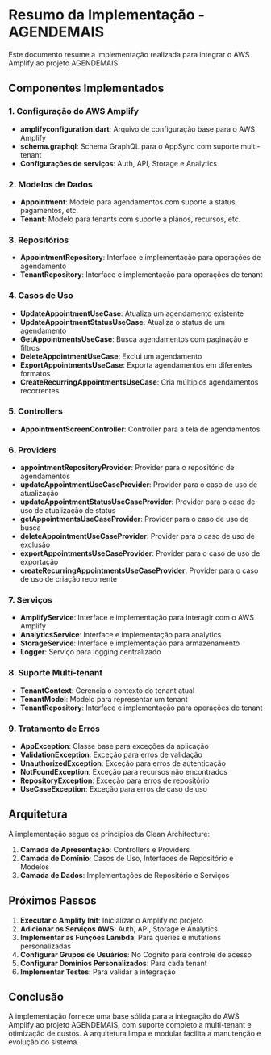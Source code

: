 # Resumo da Implementação - AGENDEMAIS

Este documento resume a implementação realizada para integrar o AWS Amplify ao projeto AGENDEMAIS.

## Componentes Implementados

### 1. Configuração do AWS Amplify

- **amplifyconfiguration.dart**: Arquivo de configuração base para o AWS Amplify
- **schema.graphql**: Schema GraphQL para o AppSync com suporte multi-tenant
- **Configurações de serviços**: Auth, API, Storage e Analytics

### 2. Modelos de Dados

- **Appointment**: Modelo para agendamentos com suporte a status, pagamentos, etc.
- **Tenant**: Modelo para tenants com suporte a planos, recursos, etc.

### 3. Repositórios

- **AppointmentRepository**: Interface e implementação para operações de agendamento
- **TenantRepository**: Interface e implementação para operações de tenant

### 4. Casos de Uso

- **UpdateAppointmentUseCase**: Atualiza um agendamento existente
- **UpdateAppointmentStatusUseCase**: Atualiza o status de um agendamento
- **GetAppointmentsUseCase**: Busca agendamentos com paginação e filtros
- **DeleteAppointmentUseCase**: Exclui um agendamento
- **ExportAppointmentsUseCase**: Exporta agendamentos em diferentes formatos
- **CreateRecurringAppointmentsUseCase**: Cria múltiplos agendamentos recorrentes

### 5. Controllers

- **AppointmentScreenController**: Controller para a tela de agendamentos

### 6. Providers

- **appointmentRepositoryProvider**: Provider para o repositório de agendamentos
- **updateAppointmentUseCaseProvider**: Provider para o caso de uso de atualização
- **updateAppointmentStatusUseCaseProvider**: Provider para o caso de uso de atualização de status
- **getAppointmentsUseCaseProvider**: Provider para o caso de uso de busca
- **deleteAppointmentUseCaseProvider**: Provider para o caso de uso de exclusão
- **exportAppointmentsUseCaseProvider**: Provider para o caso de uso de exportação
- **createRecurringAppointmentsUseCaseProvider**: Provider para o caso de uso de criação recorrente

### 7. Serviços

- **AmplifyService**: Interface e implementação para interagir com o AWS Amplify
- **AnalyticsService**: Interface e implementação para analytics
- **StorageService**: Interface e implementação para armazenamento
- **Logger**: Serviço para logging centralizado

### 8. Suporte Multi-tenant

- **TenantContext**: Gerencia o contexto do tenant atual
- **TenantModel**: Modelo para representar um tenant
- **TenantRepository**: Interface e implementação para operações de tenant

### 9. Tratamento de Erros

- **AppException**: Classe base para exceções da aplicação
- **ValidationException**: Exceção para erros de validação
- **UnauthorizedException**: Exceção para erros de autenticação
- **NotFoundException**: Exceção para recursos não encontrados
- **RepositoryException**: Exceção para erros de repositório
- **UseCaseException**: Exceção para erros de caso de uso

## Arquitetura

A implementação segue os princípios da Clean Architecture:

1. **Camada de Apresentação**: Controllers e Providers
2. **Camada de Domínio**: Casos de Uso, Interfaces de Repositório e Modelos
3. **Camada de Dados**: Implementações de Repositório e Serviços

## Próximos Passos

1. **Executar o Amplify Init**: Inicializar o Amplify no projeto
2. **Adicionar os Serviços AWS**: Auth, API, Storage e Analytics
3. **Implementar as Funções Lambda**: Para queries e mutations personalizadas
4. **Configurar Grupos de Usuários**: No Cognito para controle de acesso
5. **Configurar Domínios Personalizados**: Para cada tenant
6. **Implementar Testes**: Para validar a integração

## Conclusão

A implementação fornece uma base sólida para a integração do AWS Amplify ao projeto AGENDEMAIS, com suporte completo a multi-tenant e otimização de custos. A arquitetura limpa e modular facilita a manutenção e evolução do sistema.